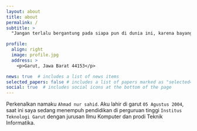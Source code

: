 ```yaml
---
layout: about
title: about
permalink: /
subtitle: >
  "Jangan terlalu bergantung pada siapa pun di dunia ini, karena bayanganmu saja meninggalkanmu disaat gelap" - Ibnu Taimiyah

profile:
  align: right
  image: profile.jpg
  address: >
    <p>Garut, Jawa Barat 44153</p>

news: true  # includes a list of news items
selected_papers: false # includes a list of papers marked as "selected={true}"
social: true  # includes social icons at the bottom of the page
---
```


Perkenalkan namaku `Ahmad nur sahid`. Aku lahir di garut `05 Agustus 2004`, saat ini saya sedang menempuh pendidikan di perguruan tinggi `Institus Teknologi Garut` dengan jurusan Ilmu Komputer dan prodi Teknik Informatika.
